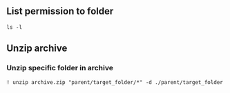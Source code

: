 ## List permission to folder

`ls -l`

## Unzip archive

### Unzip specific folder in archive

`! unzip archive.zip "parent/target_folder/*" -d ./parent/target_folder`
